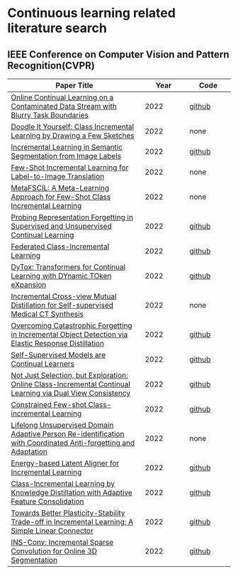 # Continuous learning related literature search
## IEEE Conference on Computer Vision and Pattern Recognition(CVPR)
<table>
  <colgroup>
    <col style="width:60%">
    <col style="width:20%">
    <col style="width:20%">
  </colgroup>
  <thead>
    <tr>
      <th>Paper Title</th>
      <th>Year</th>
      <th>Code</th>
    </tr>
  </thead>
  <tbody>
    <tr>
        <td><a href="https://openaccess.thecvf.com/content/CVPR2022/papers/Bang_Online_Continual_Learning_on_a_Contaminated_Data_Stream_With_Blurry_CVPR_2022_paper.pdf">Online Continual Learning on a Contaminated Data Stream with Blurry Task Boundaries</a></td>
        <td>2022</td>
        <td><a href="https://github.com/clovaai/puridiver">github</a></td>
    </tr>
    <tr>
        <td><a href="https://openaccess.thecvf.com/content/CVPR2022/papers/Bhunia_Doodle_It_Yourself_Class_Incremental_Learning_by_Drawing_a_Few_CVPR_2022_paper.pdf">Doodle It Yourself: Class Incremental Learning by Drawing a Few Sketches</a></td>
        <td>2022</td>
        <td>none</td>
    </tr>
    <tr>
        <td><a href="https://openaccess.thecvf.com/content/CVPR2022/papers/Cermelli_Incremental_Learning_in_Semantic_Segmentation_From_Image_Labels_CVPR_2022_paper.pdf">Incremental                 Learning in Semantic Segmentation from Image Labels</a></td>
        <td>2022</td>
        <td><a href="https://github.com/fcdl94/WILSON">github</a></td>
    </tr>
    <tr>
         <td><a href="https://openaccess.thecvf.com/content/CVPR2022/supplemental/Chen_Few-Shot_Incremental_Learning_CVPR_2022_supplemental.pdf">Few-Shot Incremental Learning for Label-to-Image Translation</a></td>
        <td>2022</td>
        <td>none</td>
    </tr>
    <tr>
        <td><a href="https://openaccess.thecvf.com/content/CVPR2022/papers/Chi_MetaFSCIL_A_Meta-Learning_Approach_for_Few-Shot_Class_Incremental_Learning_CVPR_2022_paper.pdf">MetaFSCIL: A Meta-Learning Approach for Few-Shot Class Incremental Learning</a></td>
        <td>2022</td>
        <td>none</td>
    </tr>
    <tr>
        <td><a href="https://openaccess.thecvf.com/content/CVPR2022/papers/Davari_Probing_Representation_Forgetting_in_Supervised_and_Unsupervised_Continual_Learning_CVPR_2022_paper.pdf">Probing Representation Forgetting in Supervised and Unsupervised Continual Learning</a></td>
        <td>2022</td>
        <td><a href="https://github.com/rezazzr/Probing-Representation-Forgetting">github</a></td>
    </tr>
    <tr>
        <td><a href="https://openaccess.thecvf.com/content/CVPR2022/papers/Dong_Federated_Class-Incremental_Learning_CVPR_2022_paper.pdf">Federated Class-Incremental Learning</a></td>
        <td>2022</td>
        <td><a href="https://github.com/conditionWang/FCIL">github</a></td>
    </tr>
    <tr>
        <td><a href="https://openaccess.thecvf.com/content/CVPR2022/papers/Douillard_DyTox_Transformers_for_Continual_Learning_With_DYnamic_TOken_eXpansion_CVPR_2022_paper.pdf">DyTox: Transformers for Continual Learning with DYnamic TOken eXpansion</a></td>
        <td>2022</td>
        <td><a href="https://github.com/arthurdouillard/dytox">github</a></td>
    </tr>
    <tr>
        <td><a href="https://openaccess.thecvf.com/content/CVPR2022/papers/Fang_Incremental_Cross-View_Mutual_Distillation_for_Self-Supervised_Medical_CT_Synthesis_CVPR_2022_paper.pdf">Incremental Cross-view Mutual Distillation for Self-supervised Medical CT Synthesis</a></td>
        <td>2022</td>
        <td>none</td>
    </tr>
    <tr>
        <td><a href="https://openaccess.thecvf.com/content/CVPR2022/papers/Feng_Overcoming_Catastrophic_Forgetting_in_Incremental_Object_Detection_via_Elastic_Response_CVPR_2022_paper.pdf">Overcoming Catastrophic Forgetting in Incremental Object Detection
via Elastic Response Distillation</a></td>
        <td>2022</td>
        <td><a href="https://github.com/Hi-FT/ERD">github</a></td>
    </tr>
    <tr>
        <td><a href="https://openaccess.thecvf.com/content/CVPR2022/papers/Fini_Self-Supervised_Models_Are_Continual_Learners_CVPR_2022_paper.pdf">Self-Supervised Models are Continual Learners</a></td>
        <td>2022</td>
        <td><a href="https://github.com/DonkeyShot21/cassle">github</a></td>
    </tr>
    <tr>
        <td><a href="https://openaccess.thecvf.com/content/CVPR2022/papers/Gu_Not_Just_Selection_but_Exploration_Online_Class-Incremental_Continual_Learning_via_CVPR_2022_paper.pdf">Not Just Selection, but Exploration: Online Class-Incremental Continual Learning via Dual View Consistency</a></td>
        <td>2022</td>
        <td><a href="https://github.com/YananGu/DVC">github</a></td>
    </tr>
    <tr>
        <td><a href="https://openaccess.thecvf.com/content/CVPR2022/papers/Hersche_Constrained_Few-Shot_Class-Incremental_Learning_CVPR_2022_paper.pdf">Constrained Few-shot Class-incremental Learning</a></td>
        <td>2022</td>
        <td><a href="https://github.com/IBM/constrained-FSCIL">github</a></td>
    </tr>
    <tr>
        <td><a href="https://openaccess.thecvf.com/content/CVPR2022/papers/Huang_Lifelong_Unsupervised_Domain_Adaptive_Person_Re-Identification_With_Coordinated_Anti-Forgetting_and_CVPR_2022_paper.pdf">Lifelong Unsupervised Domain Adaptive Person Re-identification with Coordinated Anti-forgetting and Adaptation</a></td>
        <td>2022</td>
        <td>none</td>
    </tr>
    <tr>
        <td><a href="https://openaccess.thecvf.com/content/CVPR2022/papers/Joseph_Energy-Based_Latent_Aligner_for_Incremental_Learning_CVPR_2022_paper.pdf">Energy-based Latent Aligner for Incremental Learning</a></td>
        <td>2022</td>
        <td><a href="https://github.com/JosephKJ/ELI">github</a></td>
    </tr>
    <tr>
        <td><a href="https://openaccess.thecvf.com/content/CVPR2022/papers/Kang_Class-Incremental_Learning_by_Knowledge_Distillation_With_Adaptive_Feature_Consolidation_CVPR_2022_paper.pdf">Class-Incremental Learning by Knowledge Distillation with Adaptive Feature Consolidation</a></td>
        <td>2022</td>
        <td><a href="https://github.com/kminsoo/AFC">github</a></td>
    </tr>
    <tr>
        <td><a href="https://openaccess.thecvf.com/content/CVPR2022/papers/Lin_Towards_Better_Plasticity-Stability_Trade-Off_in_Incremental_Learning_A_Simple_Linear_CVPR_2022_paper.pdf">Towards Better Plasticity-Stability Trade-off in Incremental Learning: A Simple
Linear Connector</a></td>
        <td>2022</td>
        <td><a href="https://github.com/lingl1024/Connector">github</a></td>
    </tr>
    <tr>
        <td><a href="https://openaccess.thecvf.com/content/CVPR2022/papers/Liu_INS-Conv_Incremental_Sparse_Convolution_for_Online_3D_Segmentation_CVPR_2022_paper.pdf">INS-Conv: Incremental Sparse Convolution for Online 3D Segmentation</a></td>
        <td>2022</td>
        <td><a href="https://github.com/THU-luvision/INS-Conv">github</a></td>
    </tr>
